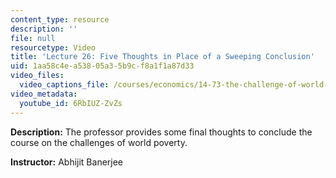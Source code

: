 ```yaml
---
content_type: resource
description: ''
file: null
resourcetype: Video
title: 'Lecture 26: Five Thoughts in Place of a Sweeping Conclusion'
uid: 1aa58c4e-a538-05a3-5b9c-f8a1f1a87d33
video_files:
  video_captions_file: /courses/economics/14-73-the-challenge-of-world-poverty-spring-2011/video-lectures/lecture-26-five-thoughts-in-place-of-a-sweeing-conclusion/6RbIUZ-ZvZs.vtt
video_metadata:
  youtube_id: 6RbIUZ-ZvZs
---
```


**Description:** The professor provides some final thoughts to conclude the course on the challenges of world poverty.

**Instructor:** Abhijit Banerjee